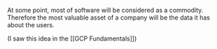 At some point, most of software will be considered as a commodity. Therefore the most valuable asset of a company will be the data it has about the users.

(I saw this idea in the [[GCP Fundamentals]])

